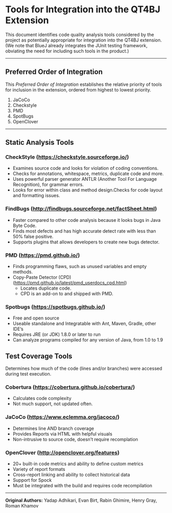 # Tools for Integration into the QT4BJ Extension

This document identifies code quality analysis tools considered by the project as potentially appropriate for integration into the QT4BJ extension.  (We note that BlueJ already integrates the JUnit testing framework, obviating the need for including such tools in the product.)

___
## Preferred Order of Integration

This _Preferred Order of Integration_ establishes the relative priority of tools for inclusion in the extension, ordered from highest to lowest priority.

1. JaCoCo
1. Checkstyle
1. PMD
1. SpotBugs
1. OpenClover

___
## Static Analysis Tools

### CheckStyle (https://checkstyle.sourceforge.io/)
* Examines source code and looks for violation of coding conventions.
* Checks for annotations, whitespace, metrics, duplicate code and more.
* Uses powerful parser generator ANTLR (Another Tool For Language Recognition), for grammar errors. 
* Looks for error within class and method design.Checks for code layout and formatting issues.


### FindBugs (http://findbugs.sourceforge.net/factSheet.html)
* Faster compared to other code analysis because it looks bugs in Java Byte Code.
* Finds most defects and has high accurate detect rate with less than 50% false positive.
* Supports plugins that allows developers to create new bugs detector.


### PMD (https://pmd.github.io/)
* Finds programming flaws, such as unused variables and empty methods.
* Copy-Paste Detector (CPD) (https://pmd.github.io/latest/pmd_userdocs_cpd.html)
    * Locates duplicate code.
    * CPD is an add-on to and shipped with PMD.

### Spotbugs (https://spotbugs.github.io/)
* Free and open source
* Useable standalone and Integratable with Ant, Maven, Gradle, other IDE’s
* Requires JRE (or JDK) 1.8.0 or later to run
* Can analyze programs compiled for any version of Java, from 1.0 to 1.9

## Test Coverage Tools
Determines how much of the code (lines and/or branches) were accessed during test execution.

###  Cobertura (https://cobertura.github.io/cobertura/)
* Calculates code complexity
* Not much support, not updated often.

###  JaCoCo (https://www.eclemma.org/jacoco/)
* Determines line AND branch coverage
* Provides Reports via HTML with helpful visuals
* Non-intrusive to source code, doesn’t require recomplation

### OpenClover (http://openclover.org/features)
* 20+ built-in code metrics and ability to define custom metrics
* Variety of report formats
* Cross-report linking and ability to collect historical data
* Support for Spock
* Must be integrated with the build and requires code recompilation

___
**Original Authors:**
Yadap Adhikari,
Evan Birt,
Rabin Ghimire,
Henry Gray,
Roman Khamov
